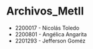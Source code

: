 # Archivos_MetII

- 2200017 - Nicolás Toledo
- 2200801 - Angélica Angarita
- 2201293 - Jefferson Goméz
